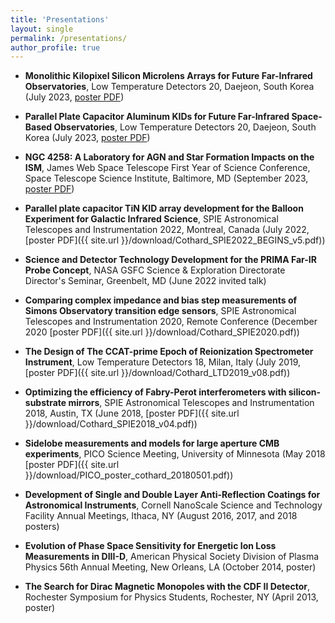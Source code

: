 ```yaml
---
title: 'Presentations'
layout: single
permalink: /presentations/
author_profile: true
---
```




- **Monolithic Kilopixel Silicon Microlens Arrays for Future Far-Infrared Observatories**, Low Temperature Detectors 20, Daejeon, South Korea (July 2023, [poster PDF]({{site.url}}/download/Cothard_LTD2023_Microlenses_v2.pdf))

- **Parallel Plate Capacitor Aluminum KIDs for Future Far-Infrared Space-Based Observatories**, Low Temperature Detectors 20, Daejeon, South Korea (July 2023, [poster PDF]({{site.url}}/download/Cothard_LTD2023_PRIMA_AlKIDs_v3.pdf))

- **NGC 4258: A Laboratory for AGN and Star Formation Impacts on the ISM**, James Web Space Telescope First Year of Science Conference, Space Telescope Science Institute, Baltimore, MD (September 2023, [poster PDF]({{site.url}}/download/Cothard_JWSTFYscience2023_NGC4258_DS.pdf))

- **Parallel plate capacitor TiN KID array development for the Balloon Experiment for Galactic Infrared Science**, SPIE Astronomical Telescopes and Instrumentation 2022, Montreal, Canada (July 2022, [poster PDF]({{ site.url }}/download/Cothard_SPIE2022_BEGINS_v5.pdf))

- **Science and Detector Technology Development for the PRIMA Far-IR Probe Concept**, NASA GSFC Science & Exploration Directorate Director's Seminar, Greenbelt, MD (June 2022 invited talk)

- **Comparing complex impedance and bias step measurements of Simons Observatory transition edge sensors**, SPIE Astronomical Telescopes and Instrumentation 2020, Remote Conference (December 2020 [poster PDF]({{ site.url }}/download/Cothard_SPIE2020.pdf))

- **The Design of The CCAT-prime Epoch of Reionization Spectrometer Instrument**, Low Temperature Detectors 18, Milan, Italy (July 2019, [poster PDF]({{ site.url }}/download/Cothard_LTD2019_v08.pdf)) 

- **Optimizing the efficiency of Fabry-Perot interferometers with silicon-substrate mirrors**, SPIE Astronomical Telescopes and Instrumentation 2018, Austin, TX (June 2018, [poster PDF]({{ site.url }}/download/Cothard_SPIE2018_v04.pdf))

- **Sidelobe measurements and models for large aperture CMB experiments**, PICO Science Meeting, University of Minnesota (May 2018 [poster PDF]({{ site.url }}/download/PICO_poster_cothard_20180501.pdf))

- **Development of Single and Double Layer Anti-Reflection Coatings for Astronomical Instruments**, Cornell NanoScale Science and Technology Facility Annual Meetings, Ithaca, NY (August 2016, 2017, and 2018 posters)

- **Evolution of Phase Space Sensitivity for Energetic Ion Loss Measurements in DIII-D**, American Physical Society Division of Plasma Physics 56th Annual Meeting, New Orleans, LA (October 2014, poster)

- **The Search for Dirac Magnetic Monopoles with the CDF II Detector**, Rochester Symposium for Physics Students, Rochester, NY (April 2013, poster)



